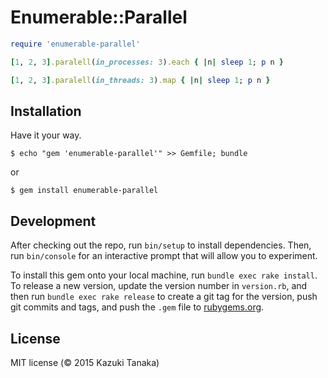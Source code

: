 # Enumerable::Parallel

```ruby
require 'enumerable-parallel'

[1, 2, 3].paralell(in_processes: 3).each { |n| sleep 1; p n }

[1, 2, 3].paralell(in_threads: 3).map { |n| sleep 1; p n }
```

## Installation

Have it your way.

    $ echo "gem 'enumerable-parallel'" >> Gemfile; bundle

or

    $ gem install enumerable-parallel


## Development

After checking out the repo, run `bin/setup` to install dependencies. Then, run `bin/console` for an interactive prompt that will allow you to experiment.

To install this gem onto your local machine, run `bundle exec rake install`. To release a new version, update the version number in `version.rb`, and then run `bundle exec rake release` to create a git tag for the version, push git commits and tags, and push the `.gem` file to [rubygems.org](https://rubygems.org).

## License

MIT license (© 2015 Kazuki Tanaka)
